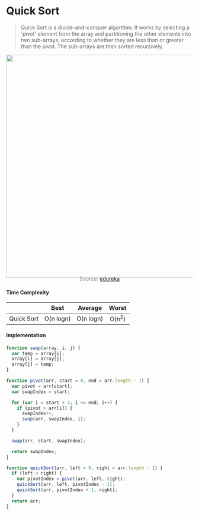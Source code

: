 # Quick Sort

> Quick Sort is a divide-and-conquer algorithm. It works by selecting a 'pivot' element from the array and partitioning the other elements into two sub-arrays, according to whether they are less than or greater than the pivot. The sub-arrays are then sorted recursively.

<p align="center"><img src="js/sortingAlgorithms/quickSort/quickSort.png" width="600px" /></p>

<p style="color: #888888; text-align: center; margin-top: -20px;">Source: <a href="https://www.edureka.co/blog/quick-sort-in-cpp">edureka</a></p>

#### Time Complexity

|            |   Best    |  Average  |      Worst       |
| ---------- | :-------: | :-------: | :--------------: |
| Quick Sort | O(n logn) | O(n logn) | O(n<sup>2</sup>) |

#### Implementation

```javascript
function swap(array, i, j) {
  var temp = array[i];
  array[i] = array[j];
  array[j] = temp;
}

function pivot(arr, start = 0, end = arr.length - 1) {
  var pivot = arr[start];
  var swapIndex = start;

  for (var i = start + 1; i <= end; i++) {
    if (pivot > arr[i]) {
      swapIndex++;
      swap(arr, swapIndex, i);
    }
  }

  swap(arr, start, swapIndex);

  return swapIndex;
}

function quickSort(arr, left = 0, right = arr.length - 1) {
  if (left < right) {
    var pivotIndex = pivot(arr, left, right);
    quickSort(arr, left, pivotIndex - 1);
    quickSort(arr, pivotIndex + 1, right);
  }
  return arr;
}
```
